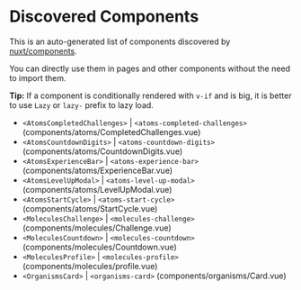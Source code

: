 # Discovered Components

This is an auto-generated list of components discovered by [nuxt/components](https://github.com/nuxt/components).

You can directly use them in pages and other components without the need to import them.

**Tip:** If a component is conditionally rendered with `v-if` and is big, it is better to use `Lazy` or `lazy-` prefix to lazy load.

- `<AtomsCompletedChallenges>` | `<atoms-completed-challenges>` (components/atoms/CompletedChallenges.vue)
- `<AtomsCountdownDigits>` | `<atoms-countdown-digits>` (components/atoms/CountdownDigits.vue)
- `<AtomsExperienceBar>` | `<atoms-experience-bar>` (components/atoms/ExperienceBar.vue)
- `<AtomsLevelUpModal>` | `<atoms-level-up-modal>` (components/atoms/LevelUpModal.vue)
- `<AtomsStartCycle>` | `<atoms-start-cycle>` (components/atoms/StartCycle.vue)
- `<MoleculesChallenge>` | `<molecules-challenge>` (components/molecules/Challenge.vue)
- `<MoleculesCountdown>` | `<molecules-countdown>` (components/molecules/Countdown.vue)
- `<MoleculesProfile>` | `<molecules-profile>` (components/molecules/profile.vue)
- `<OrganismsCard>` | `<organisms-card>` (components/organisms/Card.vue)
